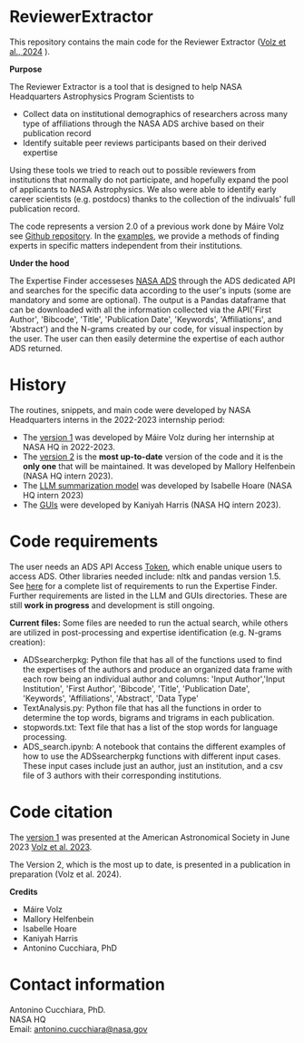 # ReviewerExtractor
This repository contains the main code for the Reviewer Extractor ([Volz et al., 2024](https://ui.adsabs.harvard.edu/abs/2024RNAAS...8...69V/abstract) ).<br>

**Purpose**

The Reviewer Extractor is a tool that is designed to help NASA Headquarters Astrophysics Program Scientists to 

- Collect data on institutional demographics of researchers across many type of affiliations through the NASA ADS archive based on their publication record
- Identify suitable peer reviews participants based on their derived expertise

Using these tools we tried to reach out to possible reviewers from institutions that normally do not participate, 
and hopefully expand the pool of applicants to NASA Astrophysics. We also were able to identify early career scientists (e.g. postdocs) thanks to the collection
of the indivuals' full publication record.

The code represents a version 2.0 of a previous work done by Máire Volz see [Github repository](https://github.com/maireav/NASA-Internship).
In the [examples](https://github.com/ninoc/ReviewerExtractor/blob/main/codeV2/ADS_search.ipynb), we provide a methods of finding experts in specific matters independent from their institutions. 

**Under the hood** 

The Expertise Finder accesseses [NASA ADS](https://ui.adsabs.harvard.edu/) through the ADS dedicated API and searches for the specific data according to the user's inputs (some are mandatory and some are optional). The output is a Pandas dataframe that can be downloaded with all the information collected via the API('First Author', 'Bibcode', 'Title', 'Publication Date', 'Keywords', 'Affiliations', and 'Abstract') and the N-grams created by our code, for visual inspection by the user. The user can then easily determine the expertise of each author ADS returned. 

# History
The routines, snippets, and main code were developed by NASA Headquarters interns in the 2022-2023 internship period: 
* The [version 1](https://github.com/ninoc/ReviewerExtractor/tree/main/codeV1) was developed by Máire Volz during her internship at NASA HQ in 2022-2023. 
* The [version 2](https://github.com/ninoc/ReviewerExtractor/tree/main/codeV2) is the **most up-to-date** version of the code and it is the **only one** that will be maintained. It was developed by Mallory Helfenbein (NASA HQ intern 2023).
* The [LLM summarization model](https://github.com/ninoc/ReviewerExtractor/tree/main/LLM) was developed by Isabelle Hoare (NASA HQ intern 2023)
* The [GUIs](https://github.com/ninoc/ReviewerExtractor/tree/main/GUIs) were developed by Kaniyah Harris (NASA HQ intern 2023).

# Code requirements
The user needs an ADS API Access [Token](https://ui.adsabs.harvard.edu/help/api/), which enable unique users to access ADS. 
Other libraries needed include: nltk and pandas version 1.5. See [here](https://github.com/ninoc/ReviewerExtractor/blob/main/codeV1/ExpertiseFinder_README.txt) for a complete list of requirements to run the Expertise Finder.
Further requirements are listed in the LLM and GUIs directories. These are still **work in progress** and development is still ongoing.

**Current files:**
Some files are needed to run the actual search, while others are utilized in post-processing and expertise identification (e.g. N-grams creation): 
- ADSsearcherpkg: Python file that has all of the functions used to find the expertises of the authors and produce an organized data frame with each row being an individual author and columns: 'Input Author','Input Institution', 'First Author', 'Bibcode', 'Title', 'Publication Date', 'Keywords', 'Affiliations', 'Abstract', 'Data Type'
- TextAnalysis.py: Python file that has all the functions in order to determine the top words, bigrams and trigrams in each publication.
- stopwords.txt: Text file that has a list of the stop words for language processing. 
- ADS_search.ipynb: A notebook that contains the different examples of how to use the ADSsearcherpkg functions with different input cases. These input cases include just an author, just an institution, and a csv file of 3 authors with their corresponding institutions.

# Code citation
The [version 1](https://github.com/ninoc/ReviewerExtractor/tree/main/codeV1) was presented at the American Astronomical Society in June 2023 [Volz et al. 2023](https://ui.adsabs.harvard.edu/abs/2023AAS...24210207V/abstract).

The Version 2, which is the most up to date, is presented in a publication in preparation (Volz et al. 2024).

**Credits** 
- Máire Volz
- Mallory Helfenbein
- Isabelle Hoare
- Kaniyah Harris
- Antonino Cucchiara, PhD
  
# Contact information
Antonino Cucchiara, PhD.  
NASA HQ  
Email: antonino.cucchiara@nasa.gov
